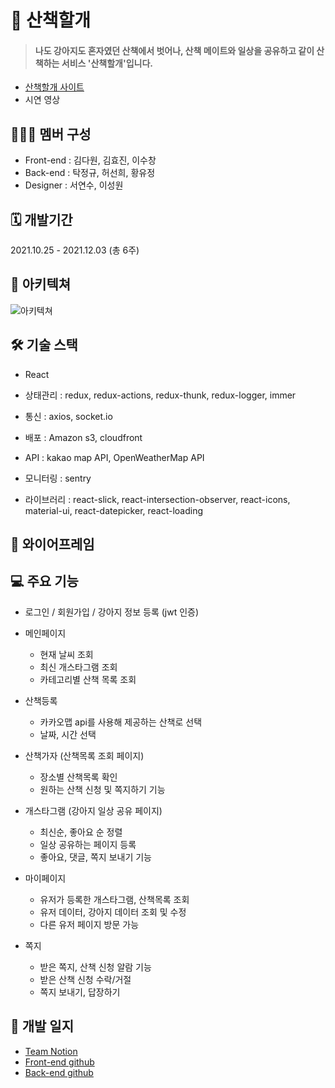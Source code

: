 # 🐶 산책할개

>#### 나도 강아지도 혼자였던 산책에서 벗어나, 산책 메이트와 일상을 공유하고 같이 산책하는 서비스 '산책할개'입니다.

- [산책할개 사이트](https://togaether.shop/)
- 시연 영상

## 👩‍👧‍👦 멤버 구성
- Front-end : 김다원, 김효진, 이수창
- Back-end : 탁정규, 허선희, 황유정
- Designer : 서연수, 이성원

## 🗓 개발기간
2021.10.25 - 2021.12.03 (총 6주)

## 📱 아키텍쳐
![아키텍쳐](https://user-images.githubusercontent.com/50295043/144430878-966d1638-cca3-4cce-b3a0-6a730e47035e.png)

## 🛠 기술 스택
- React
- 상태관리 : redux, redux-actions, redux-thunk, redux-logger, immer
- 통신 : axios, socket.io
- 배포 : Amazon s3, cloudfront
- API : kakao map API, OpenWeatherMap API
- 모니터링 : sentry

- 라이브러리 : react-slick, react-intersection-observer, react-icons, material-ui, react-datepicker, react-loading

## 🎨 와이어프레임


## 💻 주요 기능
- 로그인 / 회원가입 / 강아지 정보 등록 (jwt 인증)
- 메인페이지
    - 현재 날씨 조회
    - 최신 개스타그램 조회
    - 카테고리별 산책 목록 조회

- 산책등록
    - 카카오맵 api를 사용해 제공하는 산책로 선택
    - 날짜, 시간 선택

- 산책가자 (산책목록 조회 페이지)
    - 장소별 산책목록 확인
    - 원하는 산책 신청 및 쪽지하기 기능 

- 개스타그램 (강아지 일상 공유 페이지)
    - 최신순, 좋아요 순 정렬
    - 일상 공유하는 페이지 등록
    - 좋아요, 댓글, 쪽지 보내기 기능

- 마이페이지
    - 유저가 등록한 개스타그램, 산책목록 조회
    - 유저 데이터, 강아지 데이터 조회 및 수정
    - 다른 유저 페이지 방문 가능

- 쪽지 
    - 받은 쪽지, 산책 신청 알람 기능
    - 받은 산책 신청 수락/거절 
    - 쪽지 보내기, 답장하기

## 📝 개발 일지
- [Team Notion](https://www.notion.so/dawon-ella-kim/1b368fc04ee9406695fc28435dd57097) 
- [Front-end github](https://github.com/O-K-O-K-O-K/Front-end)
- [Back-end github](https://github.com/O-K-O-K-O-K/Back_End)
